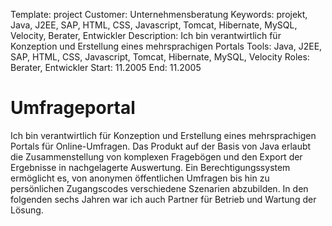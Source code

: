 Template: project
Customer: Unternehmensberatung
Keywords: projekt, Java, J2EE, SAP, HTML, CSS, Javascript, Tomcat, Hibernate, MySQL, Velocity, Berater, Entwickler
Description: Ich bin verantwirtlich für Konzeption und Erstellung eines mehrsprachigen Portals
Tools: Java, J2EE, SAP, HTML, CSS, Javascript, Tomcat, Hibernate, MySQL, Velocity
Roles: Berater, Entwickler
Start: 11.2005
End: 11.2005

# Umfrageportal

Ich bin verantwirtlich für Konzeption und Erstellung eines mehrsprachigen Portals für Online-Umfragen. Das Produkt auf der Basis von Java erlaubt die Zusammenstellung von komplexen Fragebögen und den Export der Ergebnisse in nachgelagerte Auswertung. Ein Berechtigungssystem ermöglicht es, von anonymen öffentlichen Umfragen bis hin zu persönlichen Zugangscodes verschiedene Szenarien abzubilden. In den folgenden sechs Jahren war ich auch Partner für Betrieb und Wartung der Lösung.


